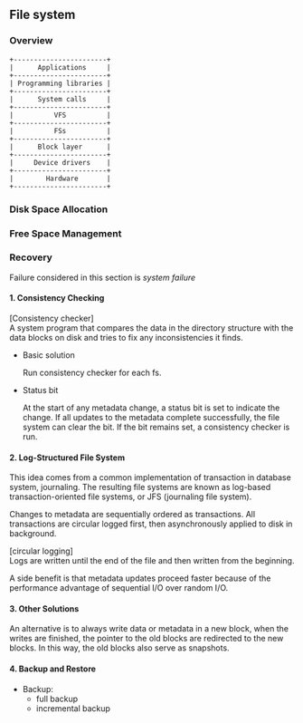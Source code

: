 File system
---

### Overview
```
+-----------------------+
|      Applications     |
+-----------------------+
| Programming libraries |
+-----------------------+
|      System calls     |
+-----------------------+
|          VFS          |
+-----------------------+
|          FSs          |
+-----------------------+
|      Block layer      |
+-----------------------+
|     Device drivers    |
+-----------------------+
|        Hardware       |
+-----------------------+
```

### Disk Space Allocation

### Free Space Management

### Recovery
Failure considered in this section is *system failure*

#### 1. Consistency Checking

[Consistency checker]<br/>
A system program that compares the data in the directory structure with the data blocks on disk
and tries to fix any inconsistencies it finds.

- Basic solution

    Run consistency checker for each fs.
 
- Status bit

    At the start of any metadata change, a status bit is set to indicate the change. If all updates
    to the metadata complete successfully, the file system can clear the bit. If the bit remains
    set, a consistency checker is run.
    
#### 2. Log-Structured File System

This idea comes from a common implementation of transaction in database system, journaling.
The resulting file systems are known as log-based transaction-oriented file systems, or JFS
(journaling file system).

Changes to metadata are sequentially ordered as transactions. All transactions are circular logged
first, then asynchronously applied to disk in background.

[circular logging]<br/>
Logs are written until the end of the file and then written from the beginning.

A side benefit is that metadata updates proceed faster because of the performance advantage of 
sequential I/O over random I/O.

#### 3. Other Solutions

An alternative is to always write data or metadata in a new block, when the writes are finished, the
pointer to the old blocks are redirected to the new blocks. In this way, the old blocks also serve as
snapshots.

#### 4. Backup and Restore

- Backup:
    - full backup
    - incremental backup